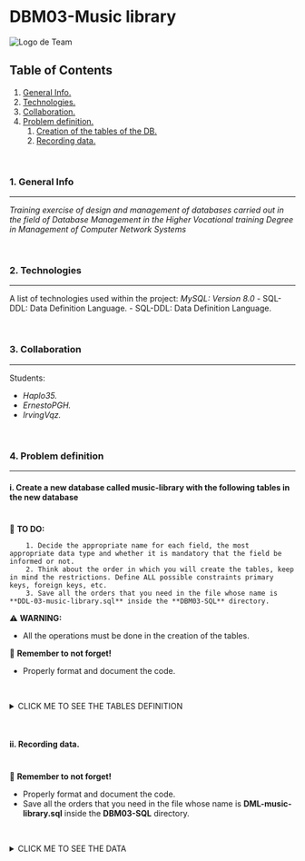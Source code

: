 # DBM03-Music library

![Logo de Team](https://github.com/ana-polo/DBM03-music-library/blob/main/DBM.gif "Team logo")


<a name="top"></a>
## Table of Contents
1. [General Info.](#general-info)
2. [Technologies.](#technologies)
3. [Collaboration.](#collaboration)
4. [Problem definition.](#problem-definition)
    1. [Creation of the tables of the DB.](#create)
    2. [Recording data.](#insert)
	

&nbsp;
<a name="general-info"></a>
### 1. General Info
***
*Training exercise of design and management of databases carried out in the field of Database Management in the Higher Vocational training Degree in Management of Computer Network Systems*


&nbsp;
<a name="technologies"></a>
### 2. Technologies
***
A list of technologies used within the project:
*MySQL: Version 8.0*
    - SQL-DDL: Data Definition Language.
    - SQL-DDL: Data Definition Language.


&nbsp;
<a name="collaboration"></a>
### 3. Collaboration
***
Students:
- *Haplo35.*
- *ErnestoPGH.* 
- *IrvingVqz.*


&nbsp;
<a name="problem-definition"></a>
### 4. Problem definition
***
<a name="create"></a>
#### i. Create a new database called music-library with the following tables in the new database
#
📝 **TO DO:**

        1. Decide the appropriate name for each field, the most appropriate data type and whether it is mandatory that the field be informed or not.
        2. Think about the order in which you will create the tables, keep in mind the restrictions. Define ALL possible constraints primary keys, foreign keys, etc.
        3. Save all the orders that you need in the file whose name is **DDL-03-music-library.sql** inside the **DBM03-SQL** directory.


⚠️ **WARNING:** 
- All the operations must be done in the creation of the tables.


👀 **Remember to not forget!**
- Properly format and document the code.

&nbsp;
<details>
    <summary>CLICK ME TO SEE THE TABLES DEFINITION</summary>
<br />
	
	
*MUSIC* 
	
        - NIF. IDENTIFIER.
        - Name

*THEME* 
	
        - Identifier
        - Title
        - Duration


*CLUB*
	
        - Identifier
        - Name
        - Headquarter
        - Group


*COMPANY*
	
        - Identifier
        - Name
        - Adress
        - Fax
        - Phone. With out the international prefix, we assume it only have one.


*ALBUM*
	
        - Identifier
        - Name
        - Publish_date
        - Company
        - Group


*THEME_ALBUM*
	
        - Theme
        - Album


*MUSIC_GROUP*
	
        - Identifier
        - Name
        - Date of creation
        - Country


*MUSIC_MUSIC_GROUP* 
	
        - Music
        - Group
        - Role in the group

</details>


&nbsp;
&nbsp;
<a name="insert"></a>
#### ii. Recording data.
#


👀 **Remember to not forget!**
- Properly format and document the code.
- Save all the orders that you need in the file whose name is **DML-music-library.sql** inside the **DBM03-SQL** directory.

 

&nbsp;
 
<details>
    <summary>CLICK ME TO SEE THE DATA</summary>
     
<br />

*MUSIC*
	
    1111111111 ;  Adrian Lee  
    1111111112 ;  Adam Clayton  
    1111111113 ;  Bono  
    1111111114 ;  C. Burchill  
    1111114444 ;  Carlos Torero  
    2345678444 ;  Edge  
    3232456547 ;  Phil Collins  
    3333567898 ;  Santiago Auserón  
    3454677777 ;  Jim Kerr  
    4444444444 ;  Larry Jr.Mullen  
    4454321111 ;  Luis Auserón  
    5454532222 ;  Paul Young  
    5555678976 ;  Enrique Sierra  
    5556787777 ;  J.L. Giménez  
    5656378999 ;  Soledad Giménez  
    6666667885 ;  Nacho Maño  
    7654323234 ;  P. van Hooke  
    7876543428 ;  Tony Banks  
    8884566666 ;  M. Rutherford


*THEME*
	
    1  ;  20th Century Promise ;  4  
    2  ;  37 grados            ;  4  
    3  ;  4th of July          ;  3  
    4  ;  7 Deadly Sins        ;  6  
    5  ;  A cara o cruz        ;  5  
    6  ;  A sort of homecoming ;  3  
    7  ;  Afterglow            ;  4  
    8  ;  Al atardecer         ;  4  
    9  ;  Al sur               ;  3  
    10 ;  Alive And Kicking    ;  4  
    11 ;  All The things She.. ;  4  
    12 ;  Alma de blues        ;  4  
    13 ;  And The Band ...     ;  4  
    14 ;  Andas junto a mí     ;  3  
    15 ;  Annabel Lee          ;  3  
    16 ;  Anything she does    ;  3  
    17 ;  Artitoestoy          ;  4  
    18 ;  Asoma el llanto      ;  3  
    19 ;  Babyface             ;  4  
    20 ;  Bad                  ;  2  
    21 ;  Barbara del campo    ;  4  
    22 ;  Beautiful day        ;  5  
    23 ;  Before               ;  4  
    24 ;  Black and blue       ;  3  
    25 ;  Blame                ;  4  
    26 ;  Book of Brilliant... ;  5  
    27 ;  Brazilian            ;  4  
    28 ;  Cada historia        ;  3  
    29 ;  Cant dance           ;  4  
    30 ;  Careful In Career    ;  4  
    31 ;  Carpet crawlers      ;  4  
    32 ;  Cinema show          ;  5  
    33 ;  Come A Long Way      ;  2  
    34 ;  Cómo hemos cambiado  ;  3  
    35 ;  Criminal World       ;  5  
    36 ;  Cuando quiero sol    ;  5  
    37 ;  Daddys Goma pay for  ;  5  
    38 ;  Dance on a volcano   ;  4  
    39 ;  De puntillas         ;  3  
    40 ;  De sol a sol         ;  4  
    41 ;  Dirty day            ;  5  
    42 ;  Domino               ;  5  
    43 ;  Dont                 ;  4  
    44 ;  Dreaming while ...   ;  4  
    45 ;  Driving the last...  ;  4  
    46 ;  E.de C. instrumental ;  3  
    47 ;  East At Easter       ;  4  
    48 ;  El canto del gallo   ;  5  
    49 ;  El hombre de papel   ;  2  
    50 ;  El nadador           ;  3  
    51 ;  Elvis Presley & USA  ;  3 


*COMPANY*
	
    001 ;  Island     ;  67 ;  JB St.  ;       78782222 ;       72724444  
    002 ;  ARIOLA     ;  Aragón 204    ;      913667889 ;      913667890  
    003 ;  WEA        ;  L Hoyos 42    ;      932401212 ;      932401213  
    004 ;  Virgin     ;  2 ; 23th St.  ;       20812445 ;       20812446  
    005 ;  ATLANTIC   ;  12 ;  E St.   ;        5481223 ;        5482312  
    006 ;  PoliDiscos ;  Camí de Vera  ;        3870001 ;        3870000  
    007 ;  PoliDiscos ;  Polynesia St. ;      942380540 ;      942380522


*MUSIC_GROUP*
	
    001 ;  U2                   ;  1977-01-01 ;  United Kingdown  
    002 ;  Simple Minds         ;  1979-02-09 ;  United Kingdown 
    003 ;  Mike + The Mechanics ;  1988-04-06 ;  United Kingdown
    004 ;  Genesis              ;  1975-10-10 ;  United Kingdown
    005 ;  Presuntos Implicados ;  1985-11-01 ;  Spain  
    006 ;  Radio Futura         ;  1980-01-07 ;  Spain


*CLUB*
	
    001 ;  Zoomanía        ;  33, Abbey Road       ;  001  
    002 ;  u2foryou        ;  23, 11th Street      ;  001  
    003 ;  Ché U2          ;  C/ Almussafes 59     ;  001  
    004 ;  Troglominds     ;  C/ Lepe 22           ;  002  
    005 ;  Mentes Fuertes  ;  Ramón y Cajal 14     ;  002  
    006 ;  The best mind   ;  24,   Homeround      ;  002  
    007 ;  Genefans        ;  C/ Visitación 34     ;  004  
    008 ;  Fanaticgens     ;  Av. H. Dominicos 155 ;  004  
    009 ;  Futuristas      ;  C/Alboraya 10        ;  006  
    010 ;  Machines        ;  Calle 3,  Lab 3      ;  003  
    011 ;  Jardín Botánico ;  203, Valencia 46004  ;  006  
    012 ;  Bonoculture     ;  12, East Av.         ;  001  
    013 ;  Waterfront      ;  C/Martín Blas 22     ;  002  
    014 ;  FanMike         ;  Beverly Hills 90210  ;  003  
    015 ;  Presuntos       ;  C/ Albacete 12       ;  005  
    016 ;  Implicado       ;  Torrejón de Ardoz 12 ;  005  
    017 ;  Los Culpables   ;  C/ Maria Cristina 67 ;  005 


*ALBUM*
	
    001 ;  October              ;  1981-10-12 ;  001 ;  001  
    002 ;  Zooropa              ;  1994-08-10 ;  001 ;  001  
    003 ;  The unforgettable fi ;  1983-03-07 ;  001 ;  001  
    004 ;  Achtung baby         ;  1991-12-09 ;  001 ;  001  
    005 ;  Once upon a time     ;  1985-10-10 ;  004 ;  002  
    006 ;  Good news F.N. world ;  1995-11-12 ;  004 ;  002  
    007 ;  Sparkle in the rain  ;  1984-03-03 ;  004 ;  002  
    008 ;  Sister feelings call ;  1981-03-04 ;  004 ;  002  
    009 ;  Living years         ;  1988-04-02 ;  005 ;  003  
    010 ;  Word of mouth        ;  1991-05-07 ;  005 ;  003  
    011 ;  We cant dance        ;  1991-02-02 ;  005 ;  004  
    012 ;  Invisible touch      ;  1986-03-03 ;  005 ;  004  
    013 ;  Seconds out          ;  1986-08-08 ;  005 ;  004  
    014 ;  De sol a sol         ;  1987-01-08 ;  003 ;  005  
    015 ;  Ser de agua          ;  1991-02-05 ;  003 ;  005  
    016 ;  Alma de blues        ;  1989-02-03 ;  003 ;  005  
    017 ;  La ley del desierto  ;  1984-03-02 ;  002 ;  006  
    018 ;  La canción de JPerro ;  1987-04-03 ;  002 ;  006


*THEME_ALBUM*
	
    19 ;  002  
    37 ;  002  
    41 ;  002  
    3  ;  003  
    6  ;  003  
    20 ;  003  
    51 ;  003  
    17 ;  004  
    10 ;  005  
    11 ;  005  
    33 ;  005  
    4  ;  006  
    13 ;  006  
    35 ;  006  
    26 ;  007  
    47 ;  007  
    1  ;  008  
    30 ;  008  
    22 ;  009  
    24 ;  009  
    25 ;  009  
    43 ;  009  
    23 ;  010  
    29 ;  011  
    44 ;  011  
    45 ;  011  
    16 ;  012  
    27 ;  012  
    42 ;  012  
    7  ;  013  
    31 ;  013  
    32 ;  013  
    38 ;  013  
    9  ;  014  
    40 ;  014  
    8  ;  015  
    14 ;  015  
    21 ;  015  
    34 ;  015  
    36 ;  015  
    39 ;  015  
    12 ;  016  
    18 ;  016  
    28 ;  016  
    46 ;  017  
    50 ;  017  
    2  ;  018  
    5  ;  018  
    15 ;  018  
    48 ;  018  
    49 ;  018 


*MUSIC_MUSIC_GROUP*

    1111111111 ;  003 ;  keyboard  
    1111111112 ;  001 ;  bass  
    1111111113 ;  001 ;  voice  
    1111111114 ;  002 ;  guitar  
    1111114444 ;  006 ;  drums  
    2345678444 ;  001 ;  guitar  
    3232456547 ;  004 ;  voice
    3333567898 ;  006 ;  voice
    3454677777 ;  002 ;  voice
    4444444444 ;  001 ;  drums  
    4454321111 ;  006 ;  bass  
    5454532222 ;  003 ;  voice  
    5555678976 ;  006 ;  guitar  
    5556787777 ;  005 ;  guitar  
    5656378999 ;  005 ;  voice  
    6666667885 ;  005 ;  bass  
    7654323234 ;  003 ;  drums  
    7876543428 ;  004 ;  keyboard  
    8884566666 ;  003 ;  bass  
    8884566666 ;  004 ;  bass

</details>

